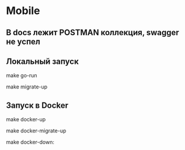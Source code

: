 # Mobile

## В docs лежит POSTMAN коллекция, swagger не успел


## Локальный запуск

make go-run

make migrate-up


## Запуск в Docker

make docker-up

make docker-migrate-up

make docker-down:
